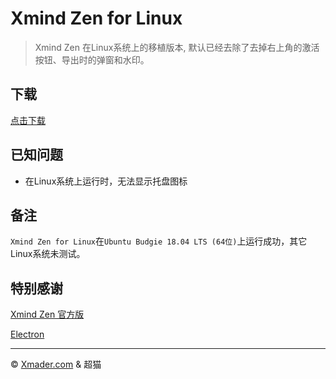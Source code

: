 # Xmind Zen for Linux

> Xmind Zen 在Linux系统上的移植版本, 默认已经去除了去掉右上角的激活按钮、导出时的弹窗和水印。

## 下载

[点击下载](https://coding.net/u/xmader/p/xmind_zen_linux/git/archive/master)
<!-- [点我进入版本发布和下载页面](https://coding.net/u/xmader/p/xmind_zen_linux/git/releases) -->

## 已知问题

* 在Linux系统上运行时，无法显示托盘图标

## 备注

`Xmind Zen for Linux`在`Ubuntu Budgie 18.04 LTS (64位)`上运行成功，其它Linux系统未测试。

## 特别感谢

[Xmind Zen 官方版](https://www.xmind.cn/zen/)

[Electron](https://electronjs.org/)

---

© [Xmader.com](https://www.xmader.com/) & 超猫